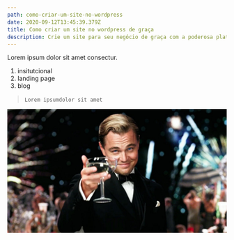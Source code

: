 ```yaml
---
path: como-criar-um-site-no-wordpress
date: 2020-09-12T13:45:39.379Z
title: Como criar um site no wordpress de graça
description: Crie um site para seu negócio de graça com a poderosa plataforma wordpress.
---
```

Lorem ipsum dolor sit amet consectur.

1. insitutcional
2. landing page
3. blog

> `Lorem ipsumdolor sit amet`

![](../assets/great.jpg)
